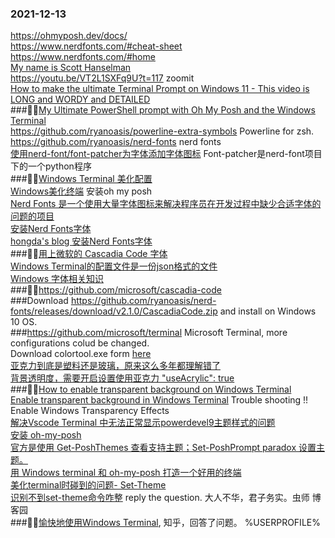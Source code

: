 ### 2021-12-13  
https://ohmyposh.dev/docs/  
https://www.nerdfonts.com/#cheat-sheet  
https://www.nerdfonts.com/#home  
[My name is Scott Hanselman](https://www.hanselman.com/about/)  
https://youtu.be/VT2L1SXFq9U?t=117 zoomit  
[How to make the ultimate Terminal Prompt on Windows 11 - This video is LONG and WORDY and DETAILED](https://www.youtube.com/watch?v=VT2L1SXFq9U)  
###💚💚[My Ultimate PowerShell prompt with Oh My Posh and the Windows Terminal](https://www.hanselman.com/blog/my-ultimate-powershell-prompt-with-oh-my-posh-and-the-windows-terminal)  
https://github.com/ryanoasis/powerline-extra-symbols Powerline for zsh.  
https://github.com/ryanoasis/nerd-fonts  nerd fonts  
[使用nerd-font/font-patcher为字体添加字体图标](https://zhuanlan.zhihu.com/p/150097941) Font-patcher是nerd-font项目下的一个python程序  
###💚💚[Windows Terminal 美化配置](https://www.jianshu.com/p/a61fea170d1a)   
[Windows美化终端](https://blog.csdn.net/weixin_43835717/article/details/102611815) 安装oh my posh  
[Nerd Fonts 是一个使用大量字体图标来解决程序员在开发过程中缺少合适字体的问题的项目](https://github.com/ryanoasis/nerd-fonts/blob/master/readme_cn.md)  
[安装Nerd Fonts字体](https://www.cnblogs.com/hongdada/p/14031915.html)  
[hongda's blog 安装Nerd Fonts字体](https://www.cnblogs.com/hongdada/p/14031915.html)  
###💚💚[用上微软的 Cascadia Code 字体](https://iuok.me/archives/312)  
[Windows Terminal的配置文件是一份json格式的文件](https://www.jianshu.com/p/31bf9f9c0fb1)  
[Windows 字体相关知识](https://www.jianshu.com/p/a61fea170d1a)  
###💚💚https://github.com/microsoft/cascadia-code  
###Download https://github.com/ryanoasis/nerd-fonts/releases/download/v2.1.0/CascadiaCode.zip and install on Windows 10 OS.  
###https://github.com/microsoft/terminal  Microsoft Terminal, more configurations colud be changed.  
Download colortool.exe  form [here](https://github.com/microsoft/terminal/tree/main/src/tools/ColorTool)  
[亚克力到底是塑料还是玻璃，原来这么多年都理解错了](https://zhuanlan.zhihu.com/p/349382649)  
[ 背景透明度，需要开启设置使用亚克力 "useAcrylic": true](https://www.jianshu.com/p/a61fea170d1a)  
###💚💚[How to enable transparent background on Windows Terminal](https://pureinfotech.com/enable-transparent-background-windows-terminal/)  
[Enable transparent background in Windows Terminal](https://zimmergren.net/enable-transparent-background-in-windows-terminal/) Trouble shooting !!  Enable Windows Transparency Effects  
[解决Vscode Terminal 中无法正常显示powerdevel9主题样式的问题](https://blog.csdn.net/albertjone/article/details/86760661)  
[安装 oh-my-posh](https://iuok.me/archives/312)  
[官方是使用 Get-PoshThemes 查看支持主题；Set-PoshPrompt paradox 设置主题。](https://www.icode9.com/content-4-866063.html)  
[用 Windows terminal 和 oh-my-posh 打造一个好用的终端](https://iuok.me/archives/312)  
[美化terminal时碰到的问题- Set-Theme](https://www.icode9.com/content-4-866063.html)  
[识别不到set-theme命令咋整](https://www.cnblogs.com/fnng/p/12995528.html) reply the question.  大人不华，君子务实。虫师  博客园  
###💚💚[愉快地使用Windows Terminal](https://zhuanlan.zhihu.com/p/143101492), 知乎，回答了问题。 %USERPROFILE%  



 










